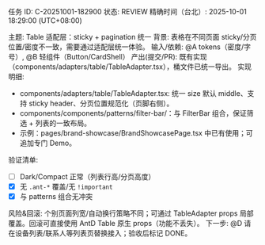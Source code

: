 任务 ID: C-20251001-182900
状态: REVIEW
精确时间（台北）: 2025-10-01 18:29:00 (UTC+08:00)

主题: Table 适配层：sticky + pagination 统一
背景: 表格在不同页面 sticky/分页位置/密度不一致，需要通过适配层统一体验。
输入/依赖: @A tokens（密度/字号）, @B 轻组件（Button/CardShell）
产出(提交/PR): 既有实现（components/adapters/table/TableAdapter.tsx），桶文件已统一导出。
实现明细:

- components/adapters/table/TableAdapter.tsx: 统一 size 默认 middle、支持 sticky header、分页位置规范化（页脚右侧）。
- components/components/patterns/filter-bar/：与 FilterBar 组合，保证筛选 + 列表的一致布局。
- 示例：pages/brand-showcase/BrandShowcasePage.tsx 中已有使用；可追加专门 Demo。

验证清单:
- [ ] Dark/Compact 正常（列表行高/分页高度）
- [x] 无 `.ant-*` 覆盖/无 `!important`
- [x] 与 patterns 组合无冲突

风险&回滚: 个别页面列宽/自动换行策略不同；可通过 TableAdapter props 局部覆盖。回滚可直接使用 AntD Table 原生 props（功能不丢失）。
下一步: @D 请在设备列表/联系人等列表页替换接入；验收后标记 DONE。
